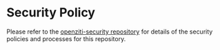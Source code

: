 # Security Policy

Please refer to the [openziti-security repository](https://github.com/openziti/openziti-security) for details of the security policies and processes for this repository.